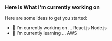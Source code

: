 ### Here is What I'm  currently working on

Here are some ideas to get you started:
- 🔭 I’m currently working on ... React.js Node.js
- 🌱 I’m currently learning ... AWS

